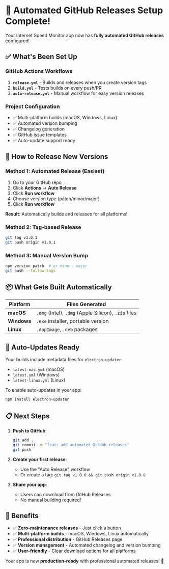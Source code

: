 # 🚀 Automated GitHub Releases Setup Complete!

Your Internet Speed Monitor app now has **fully automated GitHub releases** configured! 

## ✅ What's Been Set Up

### GitHub Actions Workflows
1. **`release.yml`** - Builds and releases when you create version tags
2. **`build.yml`** - Tests builds on every push/PR 
3. **`auto-release.yml`** - Manual workflow for easy version releases

### Project Configuration
- ✅ Multi-platform builds (macOS, Windows, Linux)
- ✅ Automated version bumping
- ✅ Changelog generation
- ✅ GitHub issue templates
- ✅ Auto-update support ready

## 🎯 How to Release New Versions

### Method 1: Automated Release (Easiest)
1. Go to your GitHub repo
2. Click **Actions** → **Auto Release**
3. Click **Run workflow**
4. Choose version type (patch/minor/major)
5. Click **Run workflow**

**Result**: Automatically builds and releases for all platforms!

### Method 2: Tag-based Release
```bash
git tag v1.0.1
git push origin v1.0.1
```

### Method 3: Manual Version Bump
```bash
npm version patch  # or minor, major
git push --follow-tags
```

## 📦 What Gets Built Automatically

| Platform | Files Generated |
|----------|----------------|
| **macOS** | `.dmg` (Intel), `.dmg` (Apple Silicon), `.zip` files |
| **Windows** | `.exe` installer, portable version |
| **Linux** | `.AppImage`, `.deb` packages |

## 🔄 Auto-Updates Ready

Your builds include metadata files for `electron-updater`:
- `latest-mac.yml` (macOS)
- `latest.yml` (Windows) 
- `latest-linux.yml` (Linux)

To enable auto-updates in your app:
```bash
npm install electron-updater
```

## 📋 Next Steps

1. **Push to GitHub**:
   ```bash
   git add .
   git commit -m "feat: add automated GitHub releases"
   git push
   ```

2. **Create your first release**:
   - Use the "Auto Release" workflow
   - Or create a tag: `git tag v1.0.0 && git push origin v1.0.0`

3. **Share your app**:
   - Users can download from GitHub Releases
   - No manual building required!

## 🎉 Benefits

- ✅ **Zero-maintenance releases** - Just click a button
- ✅ **Multi-platform builds** - macOS, Windows, Linux automatically  
- ✅ **Professional distribution** - GitHub Releases page
- ✅ **Version management** - Automated changelog and version bumping
- ✅ **User-friendly** - Clear download options for all platforms

Your app is now **production-ready** with professional automated releases! 🚀
